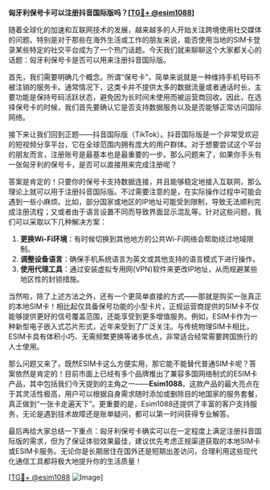 **匈牙利保号卡可以注册抖音国际版吗？[[TG💪+ @esim1088](https://t.me/s/esim1088)]**

随着全球化的加速和互联网技术的发展，越来越多的人开始关注跨境使用社交媒体的问题。特别是对于那些在海外生活或工作的朋友来说，能否使用当地的SIM卡登录某些特定的社交平台成为了一个热门话题。今天我们就来聊聊这个大家都关心的话题：匈牙利保号卡是否可以用来注册抖音国际版。

首先，我们需要明确几个概念。所谓“保号卡”，简单来说就是一种维持手机号码不被注销的服务卡。通常情况下，这类卡并不提供太多的数据流量或者通话时长，主要功能是保持号码活跃状态，避免因为长时间未使用而被运营商回收。因此，在选择保号卡的时候，我们首先要确认它是否支持数据服务以及是否能够正常访问国际网络。

接下来让我们回到正题——抖音国际版（TikTok）。抖音国际版是一个非常受欢迎的短视频分享平台，它在全球范围内拥有庞大的用户群体。对于想要尝试这个平台的朋友而言，注册账号是最基本也是最重要的一步。那么问题来了，如果你手头有一张匈牙利的保号卡，是否可以直接用来完成注册呢？

答案是肯定的！只要你的保号卡支持数据连接，并且能够稳定地接入互联网，那么理论上就可以用于注册抖音国际版。不过需要注意的是，在实际操作过程中可能会遇到一些小麻烦。比如，部分国家或地区的IP地址可能受到限制，导致无法顺利完成注册流程；又或者由于语言设置不同而导致界面显示混乱等。针对这些问题，我们可以采取以下几种解决方案：

1. **更换Wi-Fi环境**：有时候切换到其他地方的公共Wi-Fi网络会帮助绕过地域限制。
2. **调整设备语言**：确保手机系统语言为英文或其他支持的语言模式下进行操作。
3. **使用代理工具**：通过安装虚拟专用网(VPN)软件来更改IP地址，从而规避某些地区性的封锁措施。

当然啦，除了上述方法之外，还有一个更简单直接的方式——那就是购买一张真正的本地SIM卡！相比起仅具备保号功能的小型卡片，正规运营商提供的SIM卡不仅能够提供更好的信号覆盖范围，还能享受到更多增值服务。例如，ESIM卡作为一种新型电子嵌入式芯片形式，近年来受到了广泛关注。与传统物理SIM卡相比，ESIM卡具有体积小巧、无需频繁更换等诸多优点，非常适合经常需要跨国旅行的人士使用。

那么问题又来了，既然ESIM卡这么方便实用，那它能不能替代普通SIM卡呢？答案依然是肯定的！目前市面上已经有多个品牌推出了兼容多国网络制式的ESIM卡产品，其中包括我们今天提到的主角之一——**Esim1088**。这款产品的最大亮点在于其灵活性极高，用户可以根据自身需求随时添加或删除目的地国家的服务套餐，真正做到“一张卡走遍天下”。更重要的是，Esim1088还提供了丰富的客户支持服务，无论是遇到技术故障还是账单疑问，都可以第一时间获得专业解答。

最后再给大家总结一下重点：匈牙利保号卡确实可以在一定程度上满足注册抖音国际版的需求，但为了保证体验效果最佳，建议优先考虑正规渠道获取的本地SIM卡或ESIM卡服务。无论你是长期居住在国外还是短期出差访问，合理利用这些现代化通信工具都将极大地提升你的生活质量！

[[TG💪+ @esim1088](https://t.me/s/esim1088) ![Image](https://i.postimg.cc/4NQfJmqS/Snipaste-2025-05-13-00-14-12.png)]